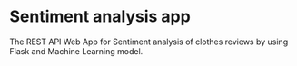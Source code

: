 # Sentiment analysis app


The REST API Web App for Sentiment analysis of clothes reviews by using Flask and Machine Learning model.
